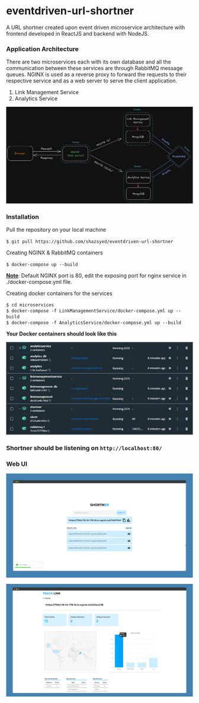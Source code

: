# eventdriven-url-shortner
A URL shortner created upon event driven microservice architecture with frontend developed in ReactJS and backend with NodeJS.

### Application Architecture
There are two microservices each with its own database and all the communication between these services are through RabbitMQ message queues. NGINX is used as a reverse proxy to forward the requests to their respective service and as a web server to serve the client application.

1. Link Management Service
2. Analytics Service

![diagram](diagram.png)

### Installation

Pull the repository on your local machine

`$ git pull https://github.com/shazsyed/eventdriven-url-shortner`

Creating NGINX & RabbitMQ containers

`$ docker-compose up --build`

<ins>**Note**</ins>: Default NGINX port is 80, edit the exposing port for nginx service in ./docker-compose.yml file.

Creating docker containers for the services

```
$ cd microservices
$ docker-compose -f LinkManagementService/docker-compose.yml up --build
$ docker-compose -f AnalyticsService/docker-compose.yml up --build

```

**Your Docker containers should look like this**

![containers](containers.png)

### Shortner should be listening on `http://localhost:80/`

### Web UI

![home](home.png)

![track](track.png)
